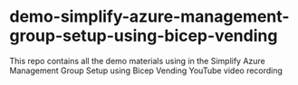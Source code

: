 # demo-simplify-azure-management-group-setup-using-bicep-vending
This repo contains all the demo materials using in the Simplify Azure Management Group Setup using Bicep Vending YouTube video recording
